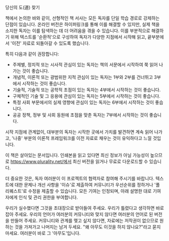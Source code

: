 당신의 도(道) 찾기

책에서 논의한 바와 같이, 선형적인 책 서사는 모든 독자를 단일 학습 경로로 강제하는 단점이 있습니다. 온라인 버전은 하이퍼링크를 통해 이를 해결할 수 있지만, 실제 책을 소지한 독자는 이를 탐색하는 데 더 어려움을 겪을 수 있습니다. 이를 부분적으로 해결하기 위해 텍스트를 '순환적'으로 구성하여 독자가 다양한 지점에서 시작해 읽고, 끝부분에서 '이전' 자료로 되돌아갈 수 있도록 했습니다.

특히 다음과 같이 권장합니다:
- 주제별, 정치적 또는 시사적 관심이 있는 독자는 책의 서문에서 시작하여 쭉 읽어 나가는 것이 좋습니다.
- 개념적, 이론적 또는 광범위한 지적 관심이 있는 독자는 1부와 2부를 건너뛰고 3부에서 시작하는 것이 좋습니다.
- 기술적, 기술적 또는 공학적 초점이 있는 독자는 4부에서 시작하는 것이 좋습니다.
- 구체적인 기술 및 그 응용에 관심이 있는 독자는 5부에서 시작하는 것이 좋습니다.
- 특정 사회 부문에서의 실제 영향에 관심이 있는 독자는 6부에서 시작하는 것이 좋습니다.
- 공공 정책, 정부 및 사회 동원에 초점을 맞춘 독자는 7부에서 시작하는 것이 좋습니다.

시작 지점에 관계없이, 대부분의 독자는 시작한 곳에서 가치를 발견하면 계속 읽어 나가고, '나중' 부분의 이론적 프레임워크를 이전 자료로 채우는 것이 유익하다고 느낄 것입니다.

이 책은 살아있는 문서입니다. 인쇄본을 읽고 있다면 최신 정보가 아닐 가능성이 높으므로 https://www.plurality.net/에서 최신 버전을 읽거나 무료로 다운로드할 수 있습니다.

더 중요한 것은, 독자 여러분이 이 프로젝트의 협력자로 참여해 주시기를 바랍니다. 텍스트에 대한 문제나 개선 사항을 '이슈'로 제출하여 커뮤니티가 우선순위를 정하거나 '풀 리퀘스트'로 수정을 제출할 수 있습니다. 모든 기여는 인정되며, 아래 설명한 대로 기여자에게 인식 및 관리 권한을 부여합니다.

우리가 실수했다면 그것을 초대장으로 받아들여 주세요. 우리가 틀렸다고 생각하면 바로 잡아 주세요. 우리의 언어가 여러분의 커뮤니티와 맞지 않다면 여러분의 언어로 된 버전을 만들어 주세요. 커뮤니티와 관계를 맺고 싶지 않다면, 자료에는 저작권이 없으므로 원하는 것을 가져가고 나머지는 남겨 두세요. "왜 아무도 이것을 하지 않나요?"라고 묻지 마세요. 여러분이 바로 그 '아무도'입니다.
